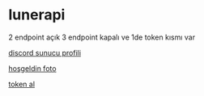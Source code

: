 # lunerapi
2 endpoint açık 3 endpoint kapalı ve 1de token kısmı var

<a href="https://lbusiedcake7945.github.io/lunerapi/discord-sunucu-profil.html?sunucuadi=luner">discord sunucu profili</a>

<a href="https://lbusiedcake7945.github.io/lunerapi/hoşgeldin.html?username=busiedcake7945&avatar=busiedcake7945.png&server=mc+luner">hoşgeldin foto</a>

<a href="https://lbusiedcake7945.github.io/lunerapi/token-al.html">token al</a>
